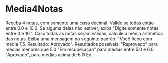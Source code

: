 # Media4Notas
Receba 4 notas, com somente uma casa decimal. Valide se todas estão entre 0.0 e 10.0. Se alguma delas não estiver, exiba "Digite somente notas entre 0 e 10.". Caso todas as notas sejam válidas, calcule a média aritmética das notas. Exiba uma mensagem no seguinte padrão: "Você ficou com média 7,5. Resultado: Aprovado".  Resultados possíveis:  "Reprovado" para médias menores que 5.0 "Em recuperação" para médias entre 5.0 e 6.0 "Aprovado", para médias acima de 6.0 Ex.:
